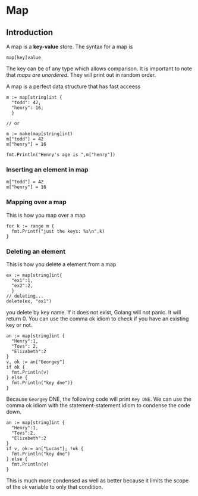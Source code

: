 # Map

## Introduction

A map is a **key-value** store. The syntax for a map is

```golang
map[key]value
```

The key can be of any type which allows comparison. It is important to note that _maps are unordered_. They will print out in random order.

A map is a perfect data structure that has fast acceess

```golang
m := map[string]int {
  "todd": 42,
  "henry": 16,
  }

// or

m := make(map[string]int)
m["todd"] = 42
m["henry"] = 16

fmt.Println("Henry's age is ",m["henry"])
```

### Inserting an element in map

```golang
m["todd"] = 42
m["henry"] = 16
```

### Mapping over a map

This is how you map over a map

```golang
for k := range m {
  fmt.Printf("just the keys: %s\n",k)
}
```

### Deleting an element

This is how you delete a element from a map

```golang
ex := map[string]int{
  "ex1":1,
  "ex2":2,
  }
// deleting...
delete(ex, "ex1")
```

you delete by key name. If it does not exist, Golang will not panic. It will return 0. You can use the comma ok idiom to check if you have an existing key or not.

```golang
an := map[string]int {
  "Henry":1,
  "Tovs": 2,
  "Elizabeth":2
}
v, ok := an["Georgey"]
if ok {
  fmt.Println(v)
} else {
  fmt.Println("key dne")}
}
```

Because `Georgey` DNE, the following code will print `Key DNE`. We can use the comma ok idiom with the statement-statement idiom to condense the code down.

```golang
an := map[string]int {
  "Henry":1,
  "Tovs":2,
  "Elizabeth":2
}
if v, ok:= an["Lucas"]; !ok {
  fmt.Println("key dne")
} else {
  fmt.Println(v)
}
```

This is much more condensed as well as better because it limits the scope of the `ok` variable to only that condition.
